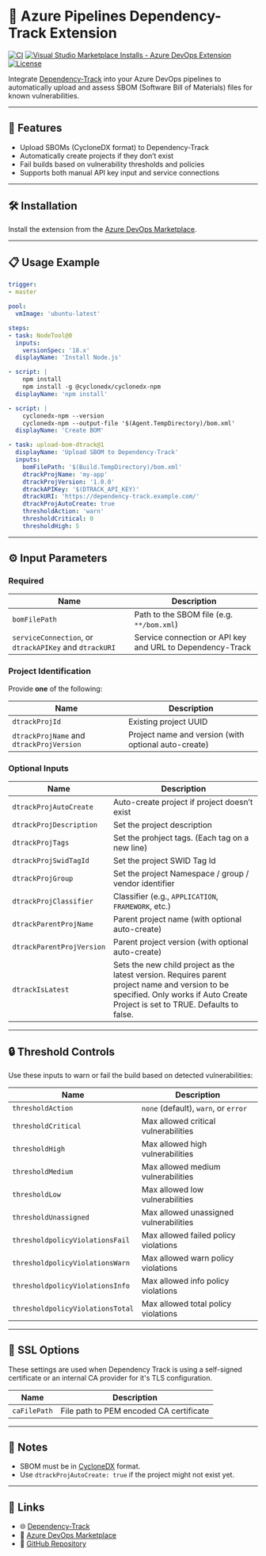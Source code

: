# 🔐 Azure Pipelines Dependency-Track Extension

[![CI](https://github.com/Zargath/azure-pipelines-dependency-track/actions/workflows/prod.yml/badge.svg)](https://github.com/Zargath/azure-pipelines-dependency-track/actions/workflows/prod.yml)
[![Visual Studio Marketplace Installs - Azure DevOps Extension](https://img.shields.io/visual-studio-marketplace/azure-devops/installs/total/eshaar-me.vss-dependency-track-integration)](https://marketplace.visualstudio.com/items?itemName=eshaar-me.vss-dependency-track-integration)
[![License](https://img.shields.io/github/license/Zargath/azure-pipelines-dependency-track)](https://github.com/Zargath/azure-pipelines-dependency-track/blob/main/LICENSE)

Integrate [Dependency-Track](https://dependencytrack.org/) into your Azure DevOps pipelines to automatically upload and assess SBOM (Software Bill of Materials) files for known vulnerabilities.

---

## 🚀 Features

- Upload SBOMs (CycloneDX format) to Dependency-Track
- Automatically create projects if they don’t exist
- Fail builds based on vulnerability thresholds and policies
- Supports both manual API key input and service connections

---

## 🛠 Installation

Install the extension from the [Azure DevOps Marketplace](https://marketplace.visualstudio.com/items?itemName=eshaar-me.vss-dependency-track-integration).

---

## 📋 Usage Example

```yaml
trigger:
- master

pool:
  vmImage: 'ubuntu-latest'

steps:
- task: NodeTool@0
  inputs:
    versionSpec: '18.x'
  displayName: 'Install Node.js'

- script: |
    npm install
    npm install -g @cyclonedx/cyclonedx-npm
  displayName: 'npm install'

- script: |
    cyclonedx-npm --version
    cyclonedx-npm --output-file '$(Agent.TempDirectory)/bom.xml'
  displayName: 'Create BOM'

- task: upload-bom-dtrack@1
  displayName: 'Upload SBOM to Dependency-Track'
  inputs:
    bomFilePath: '$(Build.TempDirectory)/bom.xml'
    dtrackProjName: 'my-app'
    dtrackProjVersion: '1.0.0'
    dtrackAPIKey: '$(DTRACK_API_KEY)'
    dtrackURI: 'https://dependency-track.example.com/'
    dtrackProjAutoCreate: true
    thresholdAction: 'warn'
    thresholdCritical: 0
    thresholdHigh: 5
```

---

## ⚙️ Input Parameters

### Required

| Name | Description |
|------|-------------|
| `bomFilePath` | Path to the SBOM file (e.g. `**/bom.xml`) |
| `serviceConnection`, or `dtrackAPIKey` and `dtrackURI` | Service connection or API key and URL to Dependency-Track |

### Project Identification

Provide **one** of the following:

| Name | Description |
|------|-------------|
| `dtrackProjId` | Existing project UUID |
| `dtrackProjName` and `dtrackProjVersion` | Project name and version (with optional auto-create) |

### Optional Inputs

| Name | Description |
|------|-------------|
| `dtrackProjAutoCreate` | Auto-create project if project doesn’t exist |
| `dtrackProjDescription` | Set the project description |
| `dtrackProjTags` | Set the prohject tags. (Each tag on a new line) |
| `dtrackProjSwidTagId` | Set the project SWID Tag Id |
| `dtrackProjGroup` | Set the project Namespace / group / vendor identifier |
| `dtrackProjClassifier` | Classifier (e.g., `APPLICATION`, `FRAMEWORK`, etc.) |
| `dtrackParentProjName` | Parent project name (with optional auto-create) |
| `dtrackParentProjVersion` | Parent project version (with optional auto-create) |
| `dtrackIsLatest` | Sets the new child project as the latest version. Requires parent project name and version to be specified. Only works if Auto Create Project is set to TRUE. Defaults to false. |

---

## 🔒 Threshold Controls

Use these inputs to warn or fail the build based on detected vulnerabilities:

| Name | Description |
|------|-------------|
| `thresholdAction` | `none` (default), `warn`, or `error` |
| `thresholdCritical` | Max allowed critical vulnerabilities |
| `thresholdHigh` | Max allowed high vulnerabilities |
| `thresholdMedium` | Max allowed medium vulnerabilities |
| `thresholdLow` | Max allowed low vulnerabilities |
| `thresholdUnassigned` | Max allowed unassigned vulnerabilities |
| `thresholdpolicyViolationsFail` | Max allowed failed policy violations |
| `thresholdpolicyViolationsWarn` | Max allowed warn policy violations |
| `thresholdpolicyViolationsInfo` | Max allowed info policy violations |
| `thresholdpolicyViolationsTotal` | Max allowed total policy violations |

---

## 🔑 SSL Options

These settings are used when Dependency Track is using a self-signed certificate or an internal CA provider for it's TLS configuration.

| Name | Description |
|------|-------------|
| `caFilePath` | File path to PEM encoded CA certificate |

---

## 🧪 Notes

- SBOM must be in [CycloneDX](https://cyclonedx.org/) format.
- Use `dtrackProjAutoCreate: true` if the project might not exist yet.

---

## 📎 Links

- 🌐 [Dependency-Track](https://dependencytrack.org/)
- 🛒 [Azure DevOps Marketplace](https://marketplace.visualstudio.com/items?itemName=eshaar-me.vss-dependency-track-integration)
- 📁 [GitHub Repository](https://github.com/Zargath/azure-pipelines-dependency-track)
